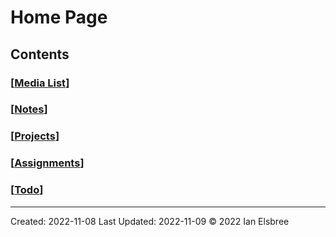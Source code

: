 # Home Page

## Contents

### [[Media List]]

### [[Notes]]

### [[Projects]]

### [[Assignments]]

### [[Todo]]

---
Created: 2022-11-08
Last Updated: 2022-11-09
© 2022 Ian Elsbree

[//begin]: # "Autogenerated link references for markdown compatibility"
[Media List]: <Media List> "Media List"
[Notes]: Notes "Notes"
[Projects]: Projects "Projects"
[Assignments]: Assignments "Assignments"
[Todo]: Todo "To-Do List"
[//end]: # "Autogenerated link references"